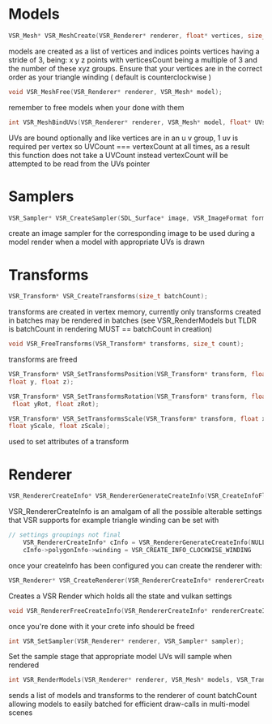 
# Models
```c
VSR_Mesh* VSR_MeshCreate(VSR_Renderer* renderer, float* vertices, size_t vertexCount, uint32_t* indices, size_t indexCount);
```
models are created as a list of vertices and indices points
vertices having a stride of 3, being: x y z points with verticesCount being a multiple of 3 and the number of these xyz groups.
Ensure that your vertices are in the correct order as your triangle winding ( default is counterclockwise )
```c
void VSR_MeshFree(VSR_Renderer* renderer, VSR_Mesh* model);
```
remember to free models when your done with them
```c
int VSR_MeshBindUVs(VSR_Renderer* renderer, VSR_Mesh* model, float* UVs);
```
UVs are bound optionally and like vertices are in an u v group, 1 uv is 
required per vertex so UVCount === vertexCount at all times, as a result this function does not take a UVCount instead vertexCount will be attempted to be read from the UVs pointer

# Samplers
```c
VSR_Sampler* VSR_CreateSampler(SDL_Surface* image, VSR_ImageFormat format, VSR_SamplerFlags flags);
```
create an image sampler for the corresponding image to be used during a 
model render when a model with appropriate UVs is drawn

# Transforms
```c
VSR_Transform* VSR_CreateTransforms(size_t batchCount);
```
transforms are created in vertex memory, currently only transforms created in
batches may be rendered in batches
  (see VSR_RenderModels but TLDR is batchCount in rendering MUST == batchCount in creation)

```c
void VSR_FreeTransforms(VSR_Transform* transforms, size_t count);
```
transforms are freed

```c
VSR_Transform* VSR_SetTransformsPosition(VSR_Transform* transform, float x, 
float y, float z);
```
```c
VSR_Transform* VSR_SetTransformsRotation(VSR_Transform* transform, float xRot,
 float yRot, float zRot);
```
```c
VSR_Transform* VSR_SetTransformsScale(VSR_Transform* transform, float xScale, 
float yScale, float zScale);
```
used to set attributes of a transform

# Renderer
```c
VSR_RendererCreateInfo* VSR_RendererGenerateCreateInfo(VSR_CreateInfoFlags flags);
```
VSR_RendererCreateInfo is an amalgam of all the possible alterable settings that VSR supports
for example triangle winding can be set with
```c
// settings groupings not final
	VSR_RendererCreateInfo* cInfo = VSR_RendererGenerateCreateInfo(NULL);
	cInfo->polygonInfo->winding = VSR_CREATE_INFO_CLOCKWISE_WINDING
```
once your createInfo has been configured you can create the renderer with:
 ```c
VSR_Renderer* VSR_CreateRenderer(VSR_RendererCreateInfo* rendererCreateInfo);
```
Creates a VSR Render which holds all the state and vulkan settings
```c
void VSR_RendererFreeCreateInfo(VSR_RendererCreateInfo* rendererCreateInfo);
```
once you're done with it your crete info should be freed
```c
int VSR_SetSampler(VSR_Renderer* renderer, VSR_Sampler* sampler);
```
Set the sample stage that appropriate model UVs will sample when rendered
```c
int VSR_RenderModels(VSR_Renderer* renderer, VSR_Mesh* models, VSR_Transform* transforms, size_t batchCount);
```
sends a list of models and transforms to the renderer of count batchCount 
allowing models to easily batched for efficient draw-calls in multi-model scenes

